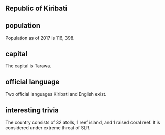 ## Republic of Kiribati
## population
Population as of 2017 is 116, 398.

## capital
The capital is Tarawa.
 
## official language
Two official languages Kiribati and English exist.

## interesting trivia
The country consists of 32 atolls, 1 reef island, and 1 raised coral reef. It is considered under extreme threat of SLR.


